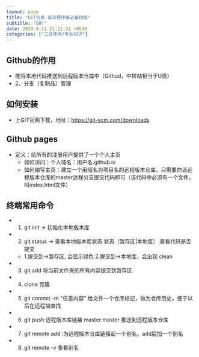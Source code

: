 ```yaml
---
layout: page
title: "GIT仓库-菜鸟程序猿必备技能"
subtitle: "GO!"
date: 2020-9-11 21:21:21 +0530
categories: ["工具使用/专业知识"]
---
```


## Github的作用
   - 能将本地代码推送到远程版本仓库中（Githud，中转站相当于U盘）
   -  2、分支（复制品）管理

## 如何安装
- 上GIT官网下载，地址：https://git-scm.com/downloads

## Github pages
   - 定义：给所有的注册用户提供了一个个人主页
      - 如何访问：个人域名：用户名.github.io
      - 如何编写主页：建立一个用域名为项目名的远程版本仓库，只需要向该远程版本仓库的master远程分支提交代码即可（该代码中必须有一个文件，叫index.html文件）

## 终端常用命令

-  1. git init -> 初始化本地版本库
-  2. git status -> 查看本地版本库状态  状态（暂存区|本地库） 查看代码是否提交  
   -  1.提交到->暂存区, 会显示绿色  2.提交到->本地库，会出现 clean
-  3. git add 将当前文件夹的所有内容提交到暂存区
-  4. clone 克隆
-  5. git commit -m "任意内容" 给文件一个仓库标记，做为仓库历史，便于以后在远程端查找
-  6. git push 远程版本库链接 master:master  推送到远程版本仓库
-  7. git remote   add :为远程版本仓库链接起一个别名，add后加一个别名
-  8. git remote -v 查看别名
